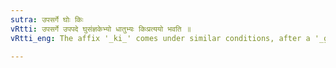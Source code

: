 ```yaml
---
sutra: उपसर्गे घोः किः
vRtti: उपसर्गे उपपदे घुसंज्ञकेभ्यो धातुभ्यः किःप्रत्ययो भवति ॥
vRtti_eng: The affix '_ki_' comes under similar conditions, after a '_ghu_' verb (I. 1. 20), when an _upasarga_ is in 'composition with it.

---
```

